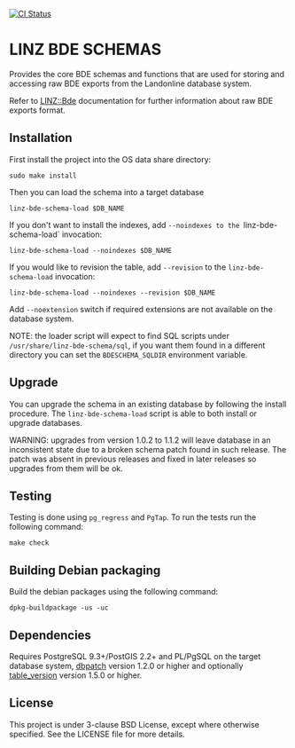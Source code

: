 [![CI Status](https://github.com/linz/linz-bde-schema/workflows/test/badge.svg?branch=master)](https://github.com/linz/linz-bde-schema/actions)

# LINZ BDE SCHEMAS

Provides the core BDE schemas and functions that are used for storing and accessing raw BDE exports
from the Landonline database system.

Refer to [LINZ::Bde](https://github.com/linz/linz_bde_perl) documentation for further information
about raw BDE exports format.

## Installation

First install the project into the OS data share directory:

```shell
sudo make install
```

Then you can load the schema into a target database

```shell
linz-bde-schema-load $DB_NAME
```

If you don't want to install the indexes, add `--noindexes to the `linz-bde-schema-load` invocation:

```shell
linz-bde-schema-load --noindexes $DB_NAME
```

If you would like to revision the table, add `--revision` to the `linz-bde-schema-load` invocation:

```shell
linz-bde-schema-load --noindexes --revision $DB_NAME
```

Add `--noextension` switch if required extensions are not available on the database system.

NOTE: the loader script will expect to find SQL scripts under `/usr/share/linz-bde-schema/sql`, if
you want them found in a different directory you can set the `BDESCHEMA_SQLDIR` environment
variable.

## Upgrade

You can upgrade the schema in an existing database by following the install procedure. The
`linz-bde-schema-load` script is able to both install or upgrade databases.

WARNING: upgrades from version 1.0.2 to 1.1.2 will leave database in an inconsistent state due to a
broken schema patch found in such release. The patch was absent in previous releases and fixed in
later releases so upgrades from them will be ok.

## Testing

Testing is done using `pg_regress` and `PgTap`. To run the tests run the following command:

```shell
make check
```

## Building Debian packaging

Build the debian packages using the following command:

```shell
dpkg-buildpackage -us -uc
```

## Dependencies

Requires PostgreSQL 9.3+/PostGIS 2.2+ and PL/PgSQL on the target database system,
[dbpatch](https://github.com/linz/postgresql-dbpatch) version 1.2.0 or higher and optionally
[table_version](https://github.com/linz/postgresql-tableversion) version 1.5.0 or higher.

## License

This project is under 3-clause BSD License, except where otherwise specified. See the LICENSE file
for more details.
